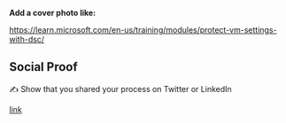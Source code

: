 **Add a cover photo like:**

https://learn.microsoft.com/en-us/training/modules/protect-vm-settings-with-dsc/

## Social Proof

✍️ Show that you shared your process on Twitter or LinkedIn

[link](link)
